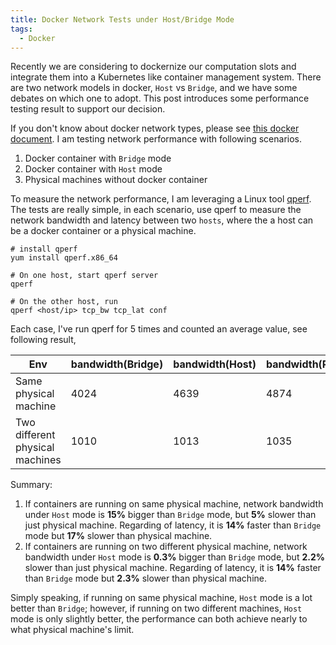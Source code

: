 ```yaml
---
title: Docker Network Tests under Host/Bridge Mode
tags:
  - Docker
---
```


Recently we are considering to dockernize our computation slots and integrate them
into a Kubernetes like container management system. There are two network models
in docker, `Host` vs `Bridge`, and we have some debates on which one to adopt. This
post introduces some performance testing result to support our decision.

<!--more-->

If you don't know about docker network types, please see [this docker document](https://docs.docker.com/engine/userguide/networking/). I am testing
network performance with following scenarios.

1. Docker container with `Bridge` mode
2. Docker container with `Host` mode
3. Physical machines without docker container

To measure the network performance, I am leveraging a Linux tool [qperf](https://linux.die.net/man/1/qperf).
The tests are really simple, in each scenario, use qperf to measure the network
bandwidth and latency between two `hosts`, where the a host can be a docker container
or a physical machine.


```Shell
# install qperf
yum install qperf.x86_64

# On one host, start qperf server
qperf

# On the other host, run
qperf <host/ip> tcp_bw tcp_lat conf
```

Each case, I've run qperf for 5 times and counted an average value, see following result,

| Env | bandwidth(Bridge) | bandwidth(Host) | bandwidth(Physical) | latency(Bridge)  | latency(Host) |latency(Physical) |
| ------------- | ------------- | ------------- | ------------- | ------------- | ------------- | ------------- |
| Same physical machine | 4024 | 4639 | 4874 | 9.04 | 7.9 | 6.73 |
| Two different physical machines | 1010 | 1013 | 1035 | 20 | 17.5 | 17.1 |

Summary:

1. If containers are running on same physical machine, network bandwidth under `Host` mode is
**15%** bigger than `Bridge` mode, but **5%** slower than just physical machine. Regarding of latency,
it is **14%** faster than `Bridge` mode but **17%** slower than physical machine.
2. If containers are running on two different physical machine, network bandwidth under `Host` mode is
**0.3%** bigger than `Bridge` mode, but **2.2%** slower than just physical machine. Regarding of latency,
it is **14%** faster than `Bridge` mode but **2.3%** slower than physical machine.

Simply speaking, if running on same physical machine, `Host` mode is a lot better than `Bridge`;
however, if running on two different machines, `Host` mode is only slightly better, the performance
can both achieve nearly to what physical machine's limit.
